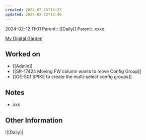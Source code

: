 ```yaml
---
created: 2022-07-15T16:27
updated: 2024-02-12T15:40
---
```

2024-02-12 11:01
Parent:: [[Daily]] 
Parent:: xxxx

[My Digital Garden](https://my-digital-garden-ten-inky.vercel.app/)

## Worked on

- [[Admin]]
- [[SR-17424 Moving FW column wants to move Config Group]]
- [[OE-501 SPIKE to create the multi-select config groups]]

## Notes

- xxx

## Other Information

![[Daily]]
